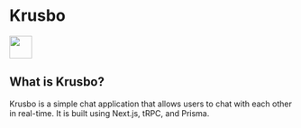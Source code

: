 # Krusbo

<img src="https://media.giphy.com/media/vFKqnCdLPNOKc/giphy.gif" width="40" height="40" />

## What is Krusbo?

Krusbo is a simple chat application that allows users to chat with each other in real-time. It is built using Next.js, tRPC, and Prisma.
